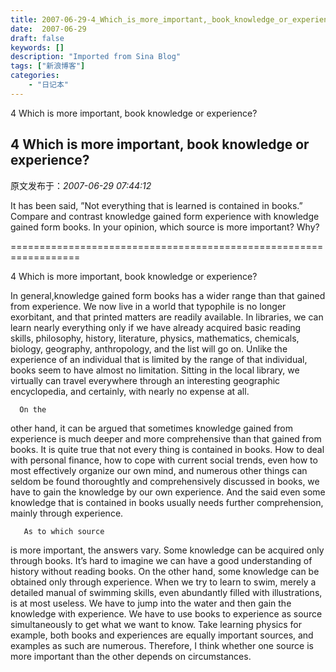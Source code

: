 ```yaml
---
title: 2007-06-29-4_Which_is_more_important,_book_knowledge_or_experience?
date:  2007-06-29
draft: false
keywords: []
description: "Imported from Sina Blog"
tags: ["新浪博客"]
categories: 
    - "日记本"
---
```

4 Which is more important, book knowledge or experience?
## 4 Which is more important, book knowledge or experience?

 原文发布于：*2007-06-29 07:44:12*

It has been said, ”Not
everything that is learned is contained in books.” Compare and
contrast knowledge gained form experience with knowledge gained
form books. In your opinion, which source is more important?
Why?

==================================================================

4 Which is more important, book knowledge
or experience?

      
In general,knowledge gained form books has a wider range than that
gained from experience. We now live in a world that typophile is no
longer exorbitant, and that printed matters are readily available.
In libraries, we can learn nearly everything only if we have
already acquired basic reading skills, philosophy, history,
literature, physics, mathematics, chemicals, biology, geography,
anthropology, and the list will go on. Unlike the experience of an
individual that is limited by the range of that individual, books
seem to have almost no limitation. Sitting in the local library, we
virtually can travel everywhere through an interesting geographic
encyclopedia, and certainly, with nearly no expense at
all.

      On the
other hand, it can be argued that sometimes knowledge gained
from experience is much deeper and more comprehensive than that
gained from books. It is quite true that not every thing is
contained in books. How to deal with personal finance, how to cope
with current social trends, even how to most effectively organize
our own mind, and numerous other things can seldom be found
thoroughtly and comprehensively discussed in books, we have to gain
the knowledge by our own experience. And the said even some
knowledge that is contained in books usually needs further
comprehension, mainly through
experience.

       As to which source
is more important, the answers vary. Some knowledge can be acquired
only through books. It’s hard to imagine we can have a good
understanding of history without reading books. On the other hand,
some knowledge can be obtained only through experience. When we try
to learn to swim, merely a detailed manual of swimming skills, even
abundantly filled with illustrations, is at most useless. We have
to jump into the water and then gain the knowledge with experience.
We have to use books to experience as source simultaneously to get
what we want to know. Take learning physics for example, both books
and experiences are equally important sources, and examples as such
are numerous. Therefore, I think whether one source is more
important than the other depends on
circumstances.

 

 

 


